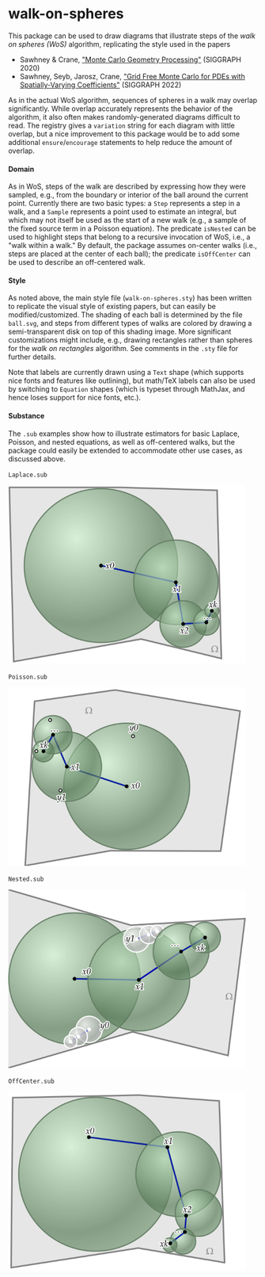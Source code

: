 # walk-on-spheres

This package can be used to draw diagrams that illustrate steps of the _walk on spheres (WoS)_ algorithm,
replicating the style used in the papers

- Sawhney & Crane, ["Monte Carlo Geometry Processing"](http://www.cs.cmu.edu/~kmcrane/Projects/MonteCarloGeometryProcessing/index.html) (SIGGRAPH 2020)
- Sawhney, Seyb, Jarosz, Crane, ["Grid Free Monte Carlo for PDEs with Spatially-Varying Coefficients"](https://cs.dartmouth.edu/wjarosz/publications/sawhneyseyb22gridfree.html) (SIGGRAPH 2022)

As in the actual WoS algorithm, sequences of spheres in a walk may overlap significantly. While overlap accurately represents the behavior of the algorithm, it also often makes randomly-generated diagrams difficult to read. The registry gives a `variation` string for each diagram with little overlap, but a nice improvement to this package would be to add some additional `ensure`/`encourage` statements to help reduce the amount of overlap.

#### Domain

As in WoS, steps of the walk are described by expressing how they were sampled, e.g., from the boundary or interior of the ball around the current point. Currently there are two basic types: a `Step` represents a step in a walk, and a `Sample` represents a point used to estimate an integral, but which may not itself be used as the start of a new walk (e.g., a sample of the fixed source term in a Poisson equation). The predicate `isNested` can be used to highlight steps that belong to a recursive invocation of WoS, i.e., a "walk within a walk." By default, the package assumes on-center walks (i.e., steps are placed at the center of each ball); the predicate `isOffCenter` can be used to describe an off-centered walk.

#### Style

As noted above, the main style file (`walk-on-spheres.sty`) has been written to replicate the visual style of existing papers, but can easily be modified/customized. The shading of each ball is determined by the file `ball.svg`, and steps from different types of walks are colored by drawing a semi-transparent disk on top of this shading image. More significant customizations might include, e.g., drawing rectangles rather than spheres for the _walk on rectangles_ algorithm. See comments in the `.sty` file for further details.

Note that labels are currently drawn using a `Text` shape (which supports nice fonts and features like outlining), but math/TeX labels can also be used by switching to `Equation` shapes (which is typeset through MathJax, and hence loses support for nice fonts, etc.).

#### Substance

The `.sub` examples show how to illustrate estimators for basic Laplace, Poisson, and nested equations, as well as off-centered walks, but the package could easily be extended to accommodate other use cases, as discussed above.

`Laplace.sub`

<img src="./images/wos-laplace-estimator-walk-on-spheres.svg" width="480">

`Poisson.sub`

<img src="./images/wos-poisson-estimator-walk-on-spheres.svg" width="480">

`Nested.sub`

<img src="./images/wos-nested-estimator-walk-on-spheres.svg" width="480">

`OffCenter.sub`

<img src="./images/wos-offcenter-estimator-walk-on-spheres.svg" width="480">
